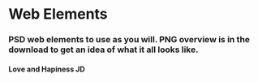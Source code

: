 # Web Elements

### PSD web elements to use as you will. PNG overview is in the download to get an idea of what it all looks like. 

#### Love and Hapiness JD 

